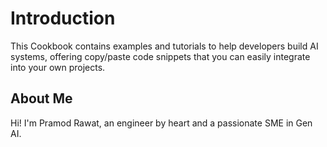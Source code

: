# Introduction

This Cookbook contains examples and tutorials to help developers build AI systems, offering copy/paste code snippets that you can easily integrate into your own projects.

## About Me

Hi! I'm Pramod Rawat, an engineer by heart and a passionate SME in Gen AI.
